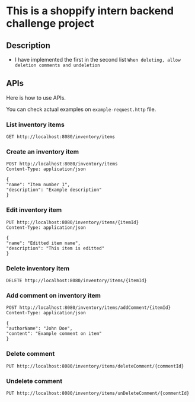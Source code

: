 # This is a shoppify intern backend challenge project

## Description
- I have implemented the first in the second list `When deleting, allow deletion comments and undeletion` 


## APIs
Here is how to use APIs. 

You can check actual examples on `example-request.http` file.

### List inventory items
```
GET http://localhost:8080/inventory/items
```
### Create an inventory item
```
POST http://localhost:8080/inventory/items
Content-Type: application/json

{
"name": "Item number 1",
"description": "Example description"
}
```

### Edit inventory item
```
PUT http://localhost:8080/inventory/items/{itemId}
Content-Type: application/json

{
"name": "Editted item name",
"description": "This item is editted"
}
```

### Delete inventory item
```
DELETE http://localhost:8080/inventory/items/{itemId}
```

### Add comment on inventory item
```
POST http://localhost:8080/inventory/items/addComment/{itemId}
Content-Type: application/json

{
"authorName": "John Doe",
"content": "Example comment on item"
}
```

### Delete comment
```
PUT http://localhost:8080/inventory/items/deleteComment/{commentId}
```

### Undelete comment
```
PUT http://localhost:8080/inventory/items/unDeleteComment/{commentId}
```

